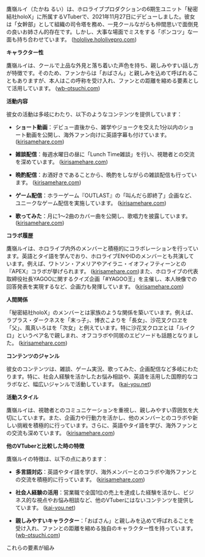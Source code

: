 鷹嶺ルイ（たかね るい）は、ホロライブプロダクションの6期生ユニット「秘密結社holoX」に所属するVTuberで、2021年11月27日にデビューしました。彼女は「女幹部」として組織の司令塔を務め、一見クールながらも仲間思いで面倒見の良いお姉さん的存在です。しかし、大事な場面でミスをする「ポンコツ」な一面も持ち合わせています。 ([hololive.hololivepro.com](https://hololive.hololivepro.com/talents/takane-lui/?utm_source=openai))

**キャラクター性**

鷹嶺ルイは、クールで上品な外見と落ち着いた声色を持ち、親しみやすい話し方が特徴です。そのため、ファンからは「おばさん」と親しみを込めて呼ばれることもありますが、本人はこの呼称を受け入れ、ファンとの距離を縮める要素として活用しています。 ([wb-otsuchi.com](https://wb-otsuchi.com/aunt-rui-takamine/?utm_source=openai))

**活動内容**

彼女の活動は多岐にわたり、以下のようなコンテンツを提供しています：

- **ショート動画**：デビュー直後から、雑学やジョークを交えた1分以内のショート動画を公開し、海外ファン向けに英語字幕も付けています。 ([kirisamehare.com](https://kirisamehare.com/holox_takanelui/?utm_source=openai))

- **雑談配信**：毎週水曜日の昼に「Lunch Time雑談」を行い、視聴者との交流を深めています。 ([kirisamehare.com](https://kirisamehare.com/holox_takanelui/?utm_source=openai))

- **晩酌配信**：お酒好きであることから、晩酌をしながらの雑談配信も行っています。 ([kirisamehare.com](https://kirisamehare.com/holox_takanelui/?utm_source=openai))

- **ゲーム配信**：ホラーゲーム『OUTLAST』の「叫んだら即終了」企画など、ユニークなゲーム配信を実施しています。 ([kirisamehare.com](https://kirisamehare.com/holox_takanelui/?utm_source=openai))

- **歌ってみた**：月に1〜2曲のカバー曲を公開し、歌唱力を披露しています。 ([kirisamehare.com](https://kirisamehare.com/holox_takanelui/?utm_source=openai))

**コラボ履歴**

鷹嶺ルイは、ホロライブ内外のメンバーと積極的にコラボレーションを行っています。英語とタイ語を学んでおり、ホロライブENやIDのメンバーとも共演しています。例えば、ワトソン・アメリアやアイラニ・イオフィフティーンとの『APEX』コラボが挙げられます。 ([kirisamehare.com](https://kirisamehare.com/holox_takanelui/?utm_source=openai))また、ホロライブの代表取締役社長YAGOOに関するクイズ企画「#YAGOO王」を主催し、本人映像での回答発表を実現するなど、企画力も発揮しています。 ([kirisamehare.com](https://kirisamehare.com/holox_takanelui/?utm_source=openai))

**人間関係**

「秘密結社holoX」のメンバーとは家族のような関係を築いています。例えば、ラプラス・ダークネスを「末っ子」、博衣こよりを「長女」、沙花叉クロヱを「父」、風真いろはを「次女」と例えています。特に沙花叉クロヱとは「ルイクロ」というペア名で親しまれ、オフコラボや同居のエピソードも話題となりました。 ([kirisamehare.com](https://kirisamehare.com/holox_takanelui/?utm_source=openai))

**コンテンツのジャンル**

彼女のコンテンツは、雑談、ゲーム実況、歌ってみた、企画配信など多岐にわたります。特に、社会人経験を活かしたお悩み相談や、英語を活用した国際的なコラボなど、幅広いジャンルで活動しています。 ([kai-you.net](https://kai-you.net/article/83555?utm_source=openai))

**活動スタイル**

鷹嶺ルイは、視聴者とのコミュニケーションを重視し、親しみやすい雰囲気を大切にしています。また、企画力や行動力を活かし、他のメンバーとのコラボや新しい挑戦を積極的に行っています。さらに、英語やタイ語を学び、海外ファンとの交流も深めています。 ([kirisamehare.com](https://kirisamehare.com/holox_takanelui/?utm_source=openai))

**他のVTuberと比較した時の特徴**

鷹嶺ルイの特徴は、以下の点にあります：

- **多言語対応**：英語やタイ語を学び、海外メンバーとのコラボや海外ファンとの交流を積極的に行っています。 ([kirisamehare.com](https://kirisamehare.com/holox_takanelui/?utm_source=openai))

- **社会人経験の活用**：営業職で全国1位の売上を達成した経験を活かし、ビジネス的な視点やお悩み相談など、他のVTuberにはないコンテンツを提供しています。 ([kai-you.net](https://kai-you.net/article/85385?utm_source=openai))

- **親しみやすいキャラクター**：「おばさん」と親しみを込めて呼ばれることを受け入れ、ファンとの距離を縮める独自のキャラクター性を持っています。 ([wb-otsuchi.com](https://wb-otsuchi.com/aunt-rui-takamine/?utm_source=openai))

これらの要素が組み 